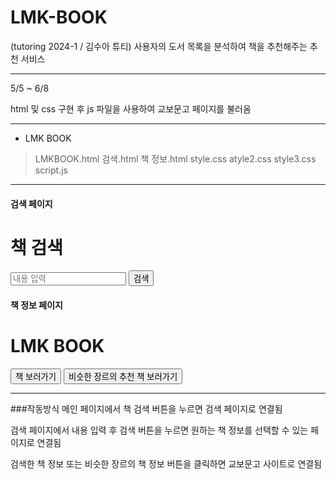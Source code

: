 # LMK-BOOK
(tutoring 2024-1 / 김수아 튜티) 사용자의 도서 목록을 분석하여 책을 추천해주는 추천 서비스

---

5/5 ~ 6/8

html 및 css 구현 후 js 파일을 사용하여 교보문고 페이지를 불러옴

---

+ LMK BOOK
>LMKBOOK.html
>검색.html
>책 정보.html
>style.css
>atyle2.css
>style3.css
>script.js

---

#### 검색 페이지
<!DOCTYPE html>
<head>
    <title>책 검색</title>
</head>
<body>
    <div>
        <h1>책 검색</h1>
        <input type="text" id="title" name="title" placeholder="내용 입력">
        <button class="btn" onclick="location.href='책 정보.html'">검색</button>
    </div>
</body>
</html>

#### 책 정보 페이지
<!DOCTYPE html>
<head>
    <title>책 정보</title>
</head>
<body>
    <h1>LMK BOOK</h1>
    <button id="btn1">책 보러가기</button>
    <button id="btn2">비슷한 장르의 추천 책 보러가기</button>
</body>
</html>

---

###작동방식
메인 페이지에서 책 검색 버튼을 누르면 검색 페이지로 연결됨

검색 페이지에서 내용 입력 후 검색 버튼을 누르면 원하는 책 정보를 선택할 수 있는 페이지로 연결됨

검색한 책 정보 또는 비슷한 장르의 책 정보 버튼을 클릭하면 교보문고 사이트로 연결됨

